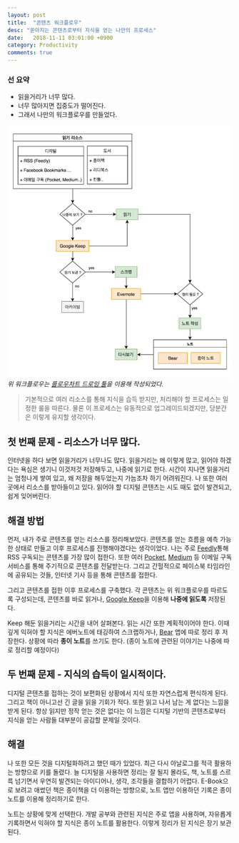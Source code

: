 ```yaml
---
layout: post
title:  "콘텐츠 워크플로우"
desc: "쏟아지는 콘텐츠로부터 지식을 얻는 나만의 프로세스"
date:   2018-11-11 03:01:00 +0900
category: Productivity
comments: true
---
```



### 선 요약

- 읽을거리가 너무 많다.
- 너무 많아지면 집중도가 떨어진다.
- 그래서 나만의 워크플로우를 만들었다.


![contents workflow](/public/img/181111_01.png)
*위 워크플로우는 [플로우차트 드로잉 툴](https://draw.io)을 이용해 작성되었다.*

> 기본적으로 여러 리소스를 통해 지식을 습득 받지만, 처리해야 할 프로세스는 일정한 룰을 따른다.
물론 이 프로세스는 유동적으로 업그레이드되겠지만, 당분간은 이렇게 유지할 생각이다.


## 첫 번째 문제 - 리소스가 너무 많다.

인터넷을 하다 보면 읽을거리가 너무나도 많다. 읽을거리는 왜 이렇게 많고, 읽어야 하겠다는 욕심은 생기니 이것저것 저장해두고, 나중에 읽기로 한다.
시간이 지나면 읽을거리는 엄청나게 쌓여 있고, 왜 저장을 해두었는지 가늠조차 하기 어려워진다. 나 또한 여러 곳에서 리소스를 받아들이고 있다. 읽어야 할 디지털 콘텐츠는 시도 때도 없이 발견되고, 쉽게 잊어버린다.

## 해결 방법

먼저, 내가 주로 콘텐츠를 얻는 리소스를 정리해보았다. 콘텐츠를 얻는 흐름을 예측 가능한 상태로 만들고 이후 프로세스를 진행해야겠다는 생각이었다. 나는 주로 [Feedly](http://feedly.com)통해 RSS 구독되는 콘텐츠를 가장 많이 접한다. 또한 여러 [Pocket](https://getpocket.com), [Medium](http://medium.com) 등 이메일 구독 서비스를 통해 주기적으로 콘텐츠를 전달받는다. 그리고 간헐적으로 페이스북 타임라인에 공유되는 것들, 인터넷 기사 등을 통해 콘텐츠를 접한다.

그리고 콘텐츠를 접한 이후 프로세스를 구축했다. 각 콘텐츠는 위 워크플로우를 따르도록 구성되는데, 콘텐츠를 바로 읽거나, [Google Keep](https://keep.google.com)을 이용해 **나중에 읽도록** 저장된다.

Keep 해둔 읽을거리는 시간을 내어 살펴본다. 읽는 시간 또한 계획적이어야 한다. 이때 깊게 익혀야 할 지식은 에버노트에 태깅하여 스크랩하거나, [Bear](https://bear.app/) 앱에 따로 정리 후 저장한다. 상황에 따라 **종이 노트**를 쓰기도 한다. (종이 노트에 관련된 이야기는 나중에 따로 정리할 예정이다)


## 두 번째 문제 - 지식의 습득이 일시적이다.
디지털 콘텐츠를 접하는 것이 보편화된 상황에서 지식 또한 자연스럽게 편식하게 된다. 그리고 책이 아니고선 긴 글을 읽을 기회가 적다. 또한 읽고 나서 남는 게 없다는 느낌을 받게 된다. 항상 읽지만 정작 얻는 것은 없다는 이 느낌은 디지털 기반의 콘텐츠로부터 지식을 얻는 사람들 대부분이 공감할 문제일 것이다.

## 해결
나 또한 모든 것을 디지털화하려고 했던 때가 있었다. 최근 다시 아날로그를 적극 활용하는 방향으로 키를 돌렸다. 늘 디지털을 사용하면 정리는 잘 될지 몰라도, 책, 노트를 스르륵 넘기면서 우연히 발견되는 아이디어나, 생각, 조각들을 결합하기 어렵다. E-Book으로 보려고 애썼던 책은 종이책을 더 이용하는 방향으로, 노트 앱만 이용하던 기록은 종이 노트를 이용해 정리하기로 한다.

노트는 상황에 맞게 선택한다. 개발 공부와 관련된 지식은 주로 앱을 사용하며, 자유롭게 기록하면서 익혀야 할 지식은 종이 노트를 활용한다. 이렇게 정리가 된 지식은 장기 보관된다.



